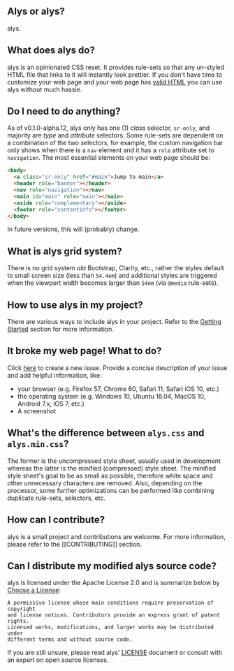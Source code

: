 ## Alys or alys?

alys.

## What does alys do?

alys is an opinionated CSS reset. It provides rule-sets so that any un-styled
HTML file that links to it will instantly look prettier. If you don't have time
to customize your web page and your web page has [valid
HTML](Home.md#best-practices) you can use alys without much hassle.

## Do I need to do anything?

As of v0.1.0-alpha.12, alys only has one (1) _class_ selector, `sr-only`, and
majority are _type_ and _attribute_ selectors. Some rule-sets are dependent on a
combination of the two selectors, for example, the custom navigation bar only
shows when there is a `nav` element and it has a `role` attribute set to
`navigation`. The most essential elements on your web page should be:

```html
<body>
  <a class="sr-only" href="#main">Jump to main</a>
  <header role="banner"></header>
  <nav role="navigation"></nav>
  <main id="main" role="main"></main>
  <aside role="complementary"></aside>
  <footer role="contentinfo"></footer>
</body>
```

In future versions, this will (probably) change.

## What is alys grid system?

There is no grid system _ala_ Bootstrap, Clarity, etc., rather the styles
default to small screen size (less than `54.4em`) and additional styles are
triggered when the viewport width becomes larger than `54em` (via `@media`
rule-sets).

## How to use alys in my project?

There are various ways to include alys in your project. Refer to the [Getting
Started](Home.md#getting-started) section for more information.

## It broke my web page! What to do?

Click [here](../issues/new) to create a new issue. Provide a concise description
of your issue and add helpful information, like:

* your browser (e.g. Firefox 57, Chrome 60, Safari 11, Safari iOS 10, etc.)
* the operating system (e.g. Windows 10, Ubuntu 16.04, MacOS 10, Android 7.x,
  iOS 7, etc.)
* A screenshot

## What's the difference between `alys.css` and `alys.min.css`?

The former is the uncompressed style sheet, usually used in development whereas
the latter is the minified (compressed) style sheet. The minified style sheet's
goal to be as small as possible, therefore white space and other unnecessary
characters are removed. Also, depending on the processor, some further
optimizations can be performed like combining duplicate rule-sets, selectors,
etc.

## How can I contribute?

alys is a small project and contributions are welcome. For more information,
please refer to the [[CONTRIBUTING]] section.

## Can I distribute my modified alys source code?

alys is licensed under the Apache License 2.0 and is summarize below by
[Choose a License](https://choosealicense.com/licenses/apache-2.0/):

    A permissive license whose main conditions require preservation of copyright
    and license notices. Contributors provide an express grant of patent rights.
    Licensed works, modifications, and larger works may be distributed under
    different terms and without source code.

If you are still unsure, please read alys' [LICENSE](../blob/master/LICENSE)
document or consult with an expert on open source licenses.
